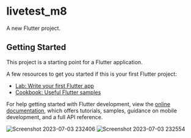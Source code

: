 # livetest_m8

A new Flutter project.

## Getting Started

This project is a starting point for a Flutter application.

A few resources to get you started if this is your first Flutter project:

- [Lab: Write your first Flutter app](https://docs.flutter.dev/get-started/codelab)
- [Cookbook: Useful Flutter samples](https://docs.flutter.dev/cookbook)

For help getting started with Flutter development, view the
[online documentation](https://docs.flutter.dev/), which offers tutorials,
samples, guidance on mobile development, and a full API reference.

![Screenshot 2023-07-03 232406](https://github.com/sr-shuvobd/livetest_m8/assets/96162265/59f5e1ca-a405-4048-bde3-49c47f2d6f9c)
![Screenshot 2023-07-03 232554](https://github.com/sr-shuvobd/livetest_m8/assets/96162265/10f61d09-cd48-46df-984a-35ac88d7be4e)
